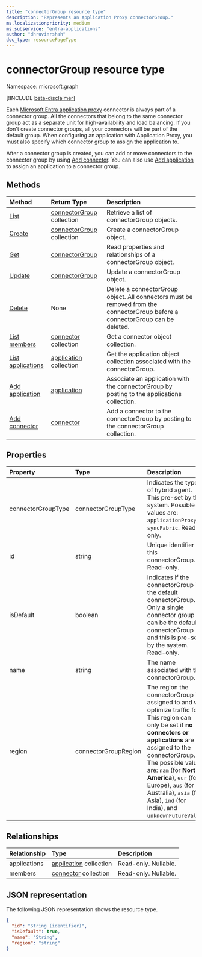 ```yaml
---
title: "connectorGroup resource type"
description: "Represents an Application Proxy connectorGroup."
ms.localizationpriority: medium
ms.subservice: "entra-applications"
author: "dhruvinrshah"
doc_type: resourcePageType
---
```


# connectorGroup resource type

Namespace: microsoft.graph

[!INCLUDE [beta-disclaimer](../../includes/beta-disclaimer.md)]

Each [Microsoft Entra application proxy](/azure/active-directory/app-proxy/what-is-application-proxy) connector is always part of a connector group. All the connectors that belong to the same connector group act as a separate unit for high-availability and load balancing. If you don't create connector groups, all your connectors will be part of the default group. When configuring an application with Application Proxy, you must also specify which connector group to assign the application to.

After a connector group is created, you can add or move connectors to the connector group by using [Add connector](../api/connectorgroup-post-members.md). You can also use [Add application](../api/connectorgroup-post-applications.md) to assign an application to a connector group.

## Methods

| Method		   | Return Type	|Description|
|:---------------|:--------|:----------|
|[List](../api/connectorgroup-list.md) |[connectorGroup](connectorgroup.md) collection | Retrieve a list of connectorGroup objects. |
|[Create](../api/connectorgroup-post.md) |[connectorGroup](connectorgroup.md) collection | Create a connectorGroup object. |
|[Get](../api/connectorgroup-get.md) | [connectorGroup](connectorgroup.md) | Read properties and relationships of a connectorGroup object. |
|[Update](../api/connectorgroup-update.md) | [connectorGroup](connectorgroup.md)| Update a connectorGroup object. |
|[Delete](../api/connectorgroup-delete.md) | None | Delete a connectorGroup object. All connectors must be removed from the connectorGroup before a connectorGroup can be deleted. |
|[List members](../api/connectorgroup-list-members.md) |[connector](connector.md) collection| Get a connector object collection. |
|[List applications](../api/connectorgroup-list-applications.md) |[application](application.md) collection| Get the application object collection associated with the connectorGroup. |
|[Add application](../api/connectorgroup-post-applications.md) |[application](application.md)| Associate an application with the connectorGroup by posting to the applications collection. |
|[Add connector](../api/connectorgroup-post-members.md) |[connector](connector.md)| Add a connector to the connectorGroup by posting to the connectorGroup collection. |

## Properties
| Property	   | Type	|Description|
|:---------------|:--------|:----------|
|connectorGroupType|connectorGroupType| Indicates the type of hybrid agent. This pre-set by the system. Possible values are: `applicationProxy`, `syncFabric`. Read-only. |
|id|string| Unique identifier for this connectorGroup. Read-only. |
|isDefault|boolean| Indicates if the connectorGroup is the default connectorGroup. Only a single connector group can be the default connectorGroup and this is pre-set by the system. Read-only. |
|name|string| The name associated with the connectorGroup. |
|region|connectorGroupRegion| The region the connectorGroup is assigned to and will optimize traffic for. This region can only be set if **no connectors or applications** are assigned to the connectorGroup. The possible values are: `nam` (for **North America**), `eur` (for Europe), `aus` (for Australia), `asia` (for Asia), `ind` (for India), and `unknownFutureValue`.|

## Relationships
| Relationship | Type	|Description|
|:---------------|:--------|:----------|
|applications|[application](application.md) collection| Read-only. Nullable.|
|members|[connector](connector.md) collection| Read-only. Nullable.|

## JSON representation

The following JSON representation shows the resource type.

<!-- {
  "blockType": "resource",
  "keyProperty":"id",
  "optionalProperties": [

  ],
  "@odata.type": "microsoft.graph.connectorGroup"
}-->

```json
{
  "id": "String (identifier)",
  "isDefault": true,
  "name": "String",
  "region": "string"
}

```

<!-- uuid: 8fcb5dbc-d5aa-4681-8e31-b001d5168d79
2015-10-25 14:57:30 UTC -->
<!--
{
  "type": "#page.annotation",
  "description": "connectorGroup resource",
  "keywords": "",
  "section": "documentation",
  "tocPath": "",
  "suppressions": []
}
-->
